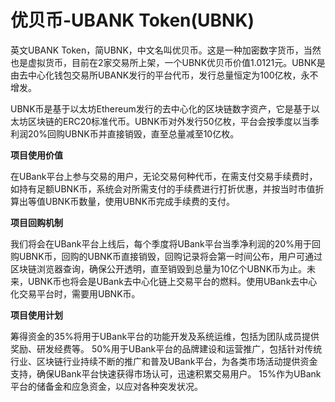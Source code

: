 # 优贝币-UBANK Token(UBNK)

英文UBANK Token，简UBNK，中文名叫优贝币。这是一种加密数字货币，当然也是虚拟货币，目前在2家交易所上架，一个UBNK优贝币价值1.0121元。UBNK是由去中心化钱包交易所UBANK发行的平台代币，发行总量恒定为100亿枚，永不增发。

UBNK币是基于以太坊Ethereum发行的去中心化的区块链数字资产，它是基于以太坊区块链的ERC20标准代币。UBNK币对外发行50亿枚，平台会按季度以当季利润20%回购UBNK币并直接销毁，直至总量减至10亿枚。

**项目使用价值**

在UBank平台上参与交易的用户，无论交易何种代币，在需支付交易手续费时，如持有足额UBNK币，系统会对所需支付的手续费进行打折优惠，并按当时市值折算出等值UBNK币数量，使用UBNK币完成手续费的支付。

**项目回购机制**

我们将会在UBank平台上线后，每个季度将UBank平台当季净利润的20%用于回购UBNK币，回购的UBNK币直接销毁，回购记录将会第一时间公布，用户可通过区块链浏览器查询，确保公开透明，直至销毁到总量为10亿个UBNK币为止。未来，UBNK币也将会是UBank去中心化链上交易平台的燃料。使用UBank去中心化交易平台时，需要用UBNK币。

**项目使用计划**

筹得资金的35%将用于UBank平台的功能开发及系统运维，包括为团队成员提供奖励、研发经费等。
50%用于UBank平台的品牌建设和运营推广，包括针对传统行业、区块链行业持续不断的推广和普及UBank平台，为各类市场活动提供资金支持，确保UBank平台快速获得市场认可，迅速积累交易用户。
15%作为UBank平台的储备金和应急资金，以应对各种突发状况。
